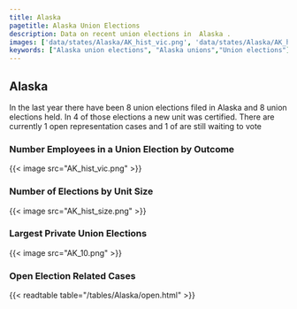 ```yaml
---
title: Alaska
pagetitle: Alaska Union Elections
description: Data on recent union elections in  Alaska .
images: ['data/states/Alaska/AK_hist_vic.png', 'data/states/Alaska/AK_hist_size.png', 'data/states/Alaska/AK_10.png']
keywords: ["Alaska union elections", "Alaska unions","Union elections"]
---
```

##  Alaska

In the last year there have been 8 union elections filed in Alaska and 8 union elections held. In 4 of those elections a new unit was certified. There are currently 1 open representation cases and 1 of are still waiting to vote

### Number Employees in a Union Election by Outcome
{{< image src="AK_hist_vic.png" >}}

### Number of Elections by Unit Size
{{< image src="AK_hist_size.png" >}}

### Largest Private Union Elections
{{< image src="AK_10.png" >}}

### Open Election Related Cases
{{< readtable table="/tables/Alaska/open.html" >}}

